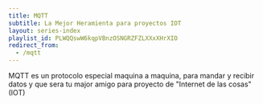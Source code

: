 ```yaml
---
title: MQTT
subtitle: La Mejor Heramienta para proyectos IOT
layout: series-index
playlist_id: PLWQQswW6kqpVBnzOSNGRZFZLXXxXHrXIO
redirect_from:
  - /mqtt
---
```


MQTT es un protocolo especial maquina a maquina, para mandar y recibir datos y que sera tu major amigo para proyecto de "Internet de las cosas" (IOT)
